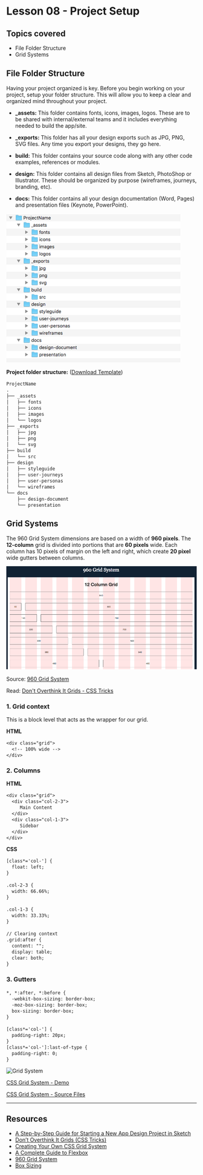 # Lesson 08 - Project Setup



## Topics covered

* File Folder Structure
* Grid Systems



## File Folder Structure

Having your project organized is key. Before you begin working on your project, setup your folder structure. This will allow you to keep a clear and organized mind throughout your project. 

- **_assets:** This folder contains fonts, icons, images, logos. These are to be shared with internal/external teams and it includes everything needed to build the app/site.

- **_exports:** This folder has all your design exports such as JPG, PNG, SVG files. Any time you export your designs, they go here.

- **build:** This folder contains your source code along with any other code examples, references or modules.

- **design:** This folder contains all design files from Sketch, PhotoShop or Illustrator. These should be organized by purpose (wireframes, journeys, branding, etc).

- **docs:** This folder contains all your design documentation (Word, Pages) and presentation files (Keynote, PowerPoint).


![Folder Structure](img\folder-structure.png)


**Project folder structure:** ([Download Template](folder-template.zip))


```
ProjectName
.
├── _assets
│   ├── fonts
│   ├── icons
│   ├── images
│   └── logos
├── _exports
│   ├── jpg
│   ├── png
│   └── svg
├── build
│   └── src
├── design
│   ├── styleguide
│   ├── user-journeys
│   ├── user-personas
│   └── wireframes
└── docs
    ├── design-document
    └── presentation
```


## Grid Systems

The 960 Grid System dimensions are based on a width of **960 pixels**. The **12-column** grid is divided into portions that are **60 pixels** wide. Each column has 10 pixels of margin on the left and right, which create **20 pixel** wide gutters between columns. 

![960 12 column grid](img/960-grid.png)

Source: [960 Grid System][5]


Read: [Don't Overthink It Grids - CSS Tricks][2]



### 1. Grid context

This is a block level that acts as the wrapper for our grid. 

**HTML**
```
<div class="grid">
  <!-- 100% wide -->
</div>
```

### 2. Columns

**HTML**
```
<div class="grid">
  <div class="col-2-3">
     Main Content
  </div>
  <div class="col-1-3">
     Sidebar
  </div>
</div>
```

**CSS**
```
[class*='col-'] {
  float: left;
}

.col-2-3 {
  width: 66.66%;
}

.col-1-3 {
  width: 33.33%;
}

// Clearing context
.grid:after {
  content: "";
  display: table;
  clear: both;
}
```

### 3. Gutters


```
*, *:after, *:before {
  -webkit-box-sizing: border-box;
  -moz-box-sizing: border-box;
  box-sizing: border-box;
}

[class*='col-'] {
  padding-right: 20px;
}
[class*='col-']:last-of-type {
  padding-right: 0;
}

```

![Grid System](grid-system.png)

[CSS Grid System - Demo](grid-system/index.html)

[CSS Grid System - Source Files](grid-system/)

- - -

## Resources

* [A Step-by-Step Guide for Starting a New App Design Project in Sketch][1]
* [Don’t Overthink It Grids (CSS Tricks)][2]
* [Creating Your Own CSS Grid System][3]
* [A Complete Guide to Flexbox][4]
* [960 Grid System][5]
* [Box Sizing][6]

[1]: https://medium.com/ux-power-tools/a-step-by-step-guide-for-starting-a-new-app-design-project-in-sketch-469df0f24af8
[2]: https://css-tricks.com/dont-overthink-it-grids/
[3]: http://j4n.co/blog/Creating-your-own-css-grid-system
[4]: https://css-tricks.com/snippets/css/a-guide-to-flexbox/
[5]: http://960.gs/
[6]: https://css-tricks.com/almanac/properties/b/box-sizing/
